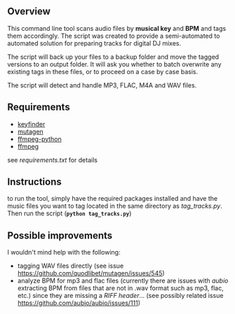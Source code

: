 ## Overview

This command line tool scans audio files by **musical key** and **BPM** and tags them accordingly. The script was created to provide a semi-automated to automated solution for preparing tracks for digital DJ mixes.

The script will back up your files to a backup folder and move the tagged versions to an output folder. It will ask you whether to batch overwrite any existing tags in these files, or to proceed on a case by case basis.

The script will detect and handle MP3, FLAC, M4A and WAV files.

## Requirements

- [keyfinder](https://pypi.org/project/keyfinder/)
- [mutagen](https://pypi.org/project/mutagen/)
- [ffmpeg-python](https://pypi.org/project/ffmpeg-python/)
- [ffmpeg](https://pypi.org/project/ffmpeg/)

see *requirements.txt* for details

## Instructions

to run the tool, simply have the required packages installed and have the music files you want to tag located in the same directory as *tag_tracks.py*. Then run the script (**`python tag_tracks.py`**)

## Possible improvements

I wouldn't mind help with the following:

- tagging WAV files directly (see issue https://github.com/quodlibet/mutagen/issues/545)
- analyze BPM for mp3 and flac files (currently there are issues with *aubio* extracting BPM from files that are not in .wav format such as mp3, flac, etc.) since they are missing a *RIFF header*... (see possibly related issue https://github.com/aubio/aubio/issues/111)
